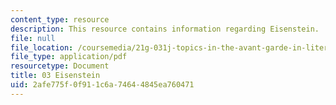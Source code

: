 ```yaml
---
content_type: resource
description: This resource contains information regarding Eisenstein.
file: null
file_location: /coursemedia/21g-031j-topics-in-the-avant-garde-in-literature-and-cinema-spring-2003/2afe775f0f911c6a74644845ea760471_MIT21G_031JS03_3eisenstein.pdf
file_type: application/pdf
resourcetype: Document
title: 03 Eisenstein
uid: 2afe775f-0f91-1c6a-7464-4845ea760471
---
```

